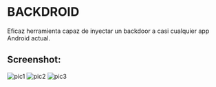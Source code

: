 # BACKDROID
Eficaz herramienta capaz de inyectar un backdoor 
a casi cualquier app Android actual.


## Screenshot:
![pic1](https://imgur.com/a/dnJ2MKK)
![pic2](https://imgur.com/a/07ir27h)
![pic3](https://imgur.com/a/DSV88kv)
<br /><br />
